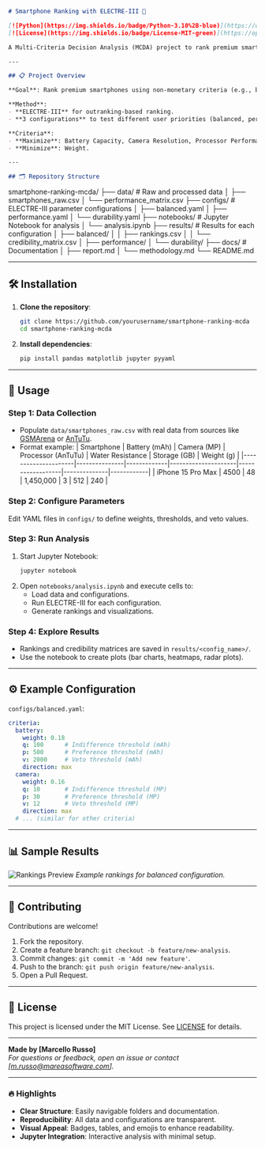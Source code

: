 ```markdown
# Smartphone Ranking with ELECTRE-III 🚀

[![Python](https://img.shields.io/badge/Python-3.10%2B-blue)](https://www.python.org/)
[![License](https://img.shields.io/badge/License-MIT-green)](https://opensource.org/licenses/MIT)

A Multi-Criteria Decision Analysis (MCDA) project to rank premium smartphones based on technical specifications, **excluding price**. Built with Python, Jupyter Notebook, and the ELECTRE-III method.

---

## 📋 Project Overview

**Goal**: Rank premium smartphones using non-monetary criteria (e.g., battery life, camera quality) to assist tech-savvy users in making informed decisions.  

**Method**:  
- **ELECTRE-III** for outranking-based ranking.  
- **3 configurations** to test different user priorities (balanced, performance-focused, durability-focused).  

**Criteria**:  
- **Maximize**: Battery Capacity, Camera Resolution, Processor Performance, Storage, Water Resistance.  
- **Minimize**: Weight.  

---

## 🗂 Repository Structure

```
smartphone-ranking-mcda/
├── data/                   # Raw and processed data
│   ├── smartphones_raw.csv
│   └── performance_matrix.csv
├── configs/                # ELECTRE-III parameter configurations
│   ├── balanced.yaml
│   ├── performance.yaml
│   └── durability.yaml
├── notebooks/              # Jupyter Notebook for analysis
│   └── analysis.ipynb
├── results/                # Results for each configuration
│   ├── balanced/
│   │   ├── rankings.csv
│   │   └── credibility_matrix.csv
│   ├── performance/
│   └── durability/
├── docs/                   # Documentation
│   ├── report.md
│   └── methodology.md
└── README.md

---

## 🛠 Installation

1. **Clone the repository**:
   ```bash
   git clone https://github.com/yourusername/smartphone-ranking-mcda
   cd smartphone-ranking-mcda
   ```

2. **Install dependencies**:
   ```bash
   pip install pandas matplotlib jupyter pyyaml
   ```

---

## 🚀 Usage

### Step 1: Data Collection
- Populate `data/smartphones_raw.csv` with real data from sources like [GSMArena](https://www.gsmarena.com/) or [AnTuTu](https://www.antutu.com/).  
- Format example:
  | Smartphone          | Battery (mAh) | Camera (MP) | Processor (AnTuTu) | Water Resistance | Storage (GB) | Weight (g) |
  |---------------------|---------------|-------------|---------------------|------------------|--------------|------------|
  | iPhone 15 Pro Max   | 4500          | 48          | 1,450,000          | 3                | 512          | 240        |

### Step 2: Configure Parameters
Edit YAML files in `configs/` to define weights, thresholds, and veto values.  

### Step 3: Run Analysis
1. Start Jupyter Notebook:
   ```bash
   jupyter notebook
   ```
2. Open `notebooks/analysis.ipynb` and execute cells to:  
   - Load data and configurations.  
   - Run ELECTRE-III for each configuration.  
   - Generate rankings and visualizations.  

### Step 4: Explore Results
- Rankings and credibility matrices are saved in `results/<config_name>/`.  
- Use the notebook to create plots (bar charts, heatmaps, radar plots).  

---

## ⚙️ Example Configuration

`configs/balanced.yaml`:
```yaml
criteria:
  battery:
    weight: 0.18
    q: 100      # Indifference threshold (mAh)
    p: 500      # Preference threshold (mAh)
    v: 2000     # Veto threshold (mAh)
    direction: max
  camera:
    weight: 0.16
    q: 10       # Indifference threshold (MP)
    p: 30       # Preference threshold (MP)
    v: 12       # Veto threshold (MP)
    direction: max
  # ... (similar for other criteria)
```

---

## 📊 Sample Results

![Rankings Preview](docs/images/rankings_preview.png) *Example rankings for balanced configuration.*

---

## 🤝 Contributing

Contributions are welcome!  
1. Fork the repository.  
2. Create a feature branch: `git checkout -b feature/new-analysis`.  
3. Commit changes: `git commit -m 'Add new feature'`.  
4. Push to the branch: `git push origin feature/new-analysis`.  
5. Open a Pull Request.

---

## 📜 License

This project is licensed under the MIT License. See [LICENSE](LICENSE) for details.

---

**Made by [Marcello Russo]**  
*For questions or feedback, open an issue or contact [m.russo@mareasoftware.com].*


---

### 🔥 Highlights  
- **Clear Structure**: Easily navigable folders and documentation.  
- **Reproducibility**: All data and configurations are transparent.  
- **Visual Appeal**: Badges, tables, and emojis to enhance readability.  
- **Jupyter Integration**: Interactive analysis with minimal setup.